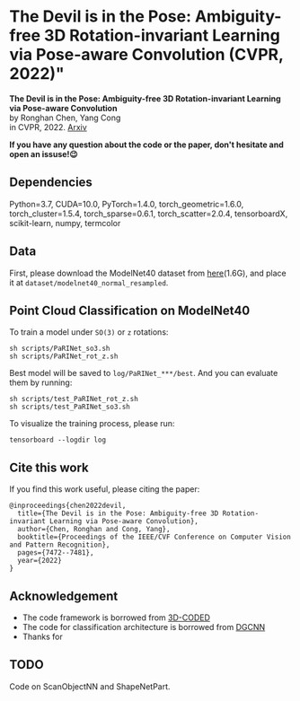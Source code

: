 # The Devil is in the Pose: Ambiguity-free 3D Rotation-invariant Learning via Pose-aware Convolution (CVPR, 2022)"
**The Devil is in the Pose: Ambiguity-free 3D Rotation-invariant Learning via Pose-aware Convolution**<br>
by Ronghan Chen, Yang Cong<br>
in CVPR, 2022. [Arxiv](https://arxiv.org/abs/2205.15210)

**If you have any question about the code or the paper, don't hesitate and open an issuse!😉**

## Dependencies
 
Python=3.7, 
CUDA=10.0,
PyTorch=1.4.0, 
torch_geometric=1.6.0,
torch_cluster=1.5.4,
torch_sparse=0.6.1,
torch_scatter=2.0.4,
tensorboardX, 
scikit-learn, 
numpy,
termcolor

## Data

First, please download the ModelNet40 dataset from [here](https://shapenet.cs.stanford.edu/media/modelnet40_normal_resampled.zip)(1.6G), 
and place it at `dataset/modelnet40_normal_resampled`. 

## Point Cloud Classification on ModelNet40


To train a model under `SO(3)` or `z` rotations:

    sh scripts/PaRINet_so3.sh 
    sh scripts/PaRINet_rot_z.sh 

Best model will be saved to `log/PaRINet_***/best`.
And you can evaluate them by running:

    sh scripts/test_PaRINet_rot_z.sh
    sh scripts/test_PaRINet_so3.sh

To visualize the training process, please run:

    tensorboard --logdir log
    
## Cite this work
If you find this work useful, please citing the paper:

```
@inproceedings{chen2022devil,
  title={The Devil is in the Pose: Ambiguity-free 3D Rotation-invariant Learning via Pose-aware Convolution},
  author={Chen, Ronghan and Cong, Yang},
  booktitle={Proceedings of the IEEE/CVF Conference on Computer Vision and Pattern Recognition},
  pages={7472--7481},
  year={2022}
}
```
 
## Acknowledgement
- The code framework is borrowed from [3D-CODED](https://github.com/ThibaultGROUEIX/3D-CODED)
- The code for classification architecture is borrowed from [DGCNN](https://github.com/WangYueFt/dgcnn)
- Thanks for 

## TODO
Code on ScanObjectNN and ShapeNetPart.

##

